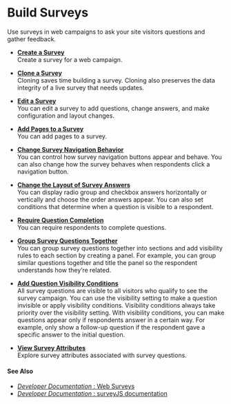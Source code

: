 

# Build Surveys

Use surveys in web campaigns to ask your site visitors questions and gather
feedback.

  * **[Create a Survey](https://help.salesforce.com/s/articleView?id=sf.mc_pers_survey_create.htm&language=en_US&type=5)**  
Create a survey for a web campaign.

  * **[Clone a Survey](https://help.salesforce.com/s/articleView?id=sf.mc_pers_survey_clone.htm&language=en_US&type=5)**  
Cloning saves time building a survey. Cloning also preserves the data
integrity of a live survey that needs updates.

  * **[Edit a Survey](https://help.salesforce.com/s/articleView?id=sf.mc_pers_survey_edit.htm&language=en_US&type=5)**  
You can edit a survey to add questions, change answers, and make configuration
and layout changes.

  * **[Add Pages to a Survey](https://help.salesforce.com/s/articleView?id=sf.mc_pers_survey_page.htm&language=en_US&type=5)**  
You can add pages to a survey.

  * **[Change Survey Navigation Behavior](https://help.salesforce.com/s/articleView?id=sf.mc_pers_survey_navigation.htm&language=en_US&type=5)**  
You can control how survey navigation buttons appear and behave. You can also
change how the survey behaves when respondents click a navigation button.

  * **[Change the Layout of Survey Answers](https://help.salesforce.com/s/articleView?id=sf.mc_pers_survey_layout.htm&language=en_US&type=5)**  
You can display radio group and checkbox answers horizontally or vertically
and choose the order answers appear. You can also set conditions that
determine when a question is visible to a respondent.

  * **[Require Question Completion](https://help.salesforce.com/s/articleView?id=sf.mc_pers_survey_question_require.htm&language=en_US&type=5)**  
You can require respondents to complete questions.

  * **[Group Survey Questions Together](https://help.salesforce.com/s/articleView?id=sf.mc_pers_survey_question_group.htm&language=en_US&type=5)**  
You can group survey questions together into sections and add visibility rules
to each section by creating a panel. For example, you can group similar
questions together and title the panel so the respondent understands how
they’re related.

  * **[Add Question Visibility Conditions](https://help.salesforce.com/s/articleView?id=sf.mc_pers_survey_question_visibility_condition.htm&language=en_US&type=5)**  
All survey questions are visible to all visitors who qualify to see the survey
campaign. You can use the visibility setting to make a question invisible or
apply visibility conditions. Visibility conditions always take priority over
the visibility setting. With visibility conditions, you can make questions
appear only if respondents answer in a certain way. For example, only show a
follow-up question if the respondent gave a specific answer to the initial
question.

  * **[View Survey Attributes](https://help.salesforce.com/s/articleView?id=sf.mc_pers_survey_attributes.htm&language=en_US&type=5)**  
Explore survey attributes associated with survey questions.

#### See Also

  * [ _Developer Documentation_ : Web Surveys](https://developer.salesforce.com/docs/marketing/personalization/guide/web-surveys.html)
  * [ _Developer Documentation_ : surveyJS documentation](https://surveyjs.io/form-library/documentation/overview)

